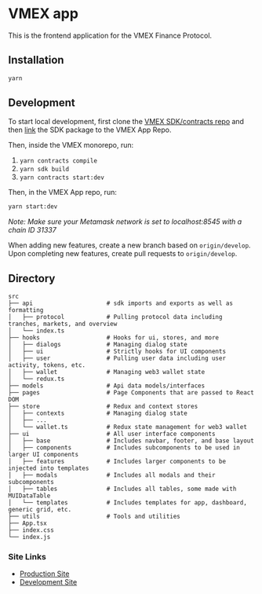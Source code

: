 # VMEX app

This is the frontend application for the VMEX Finance Protocol.

## Installation

```bash
yarn
```

## Development

To start local development, first clone the [VMEX SDK/contracts repo](https://github.com/VMEX-finance/vmex) and then [link](https://classic.yarnpkg.com/lang/en/docs/cli/link/) the SDK package to the VMEX App Repo.

Then, inside the VMEX monorepo, run:

1. `yarn contracts compile`
2. `yarn sdk build`
3. `yarn contracts start:dev`

Then, in the VMEX App repo, run:

```bash
yarn start:dev
```

*Note: Make sure your Metamask network is set to localhost:8545 with a chain ID 31337*

When adding new features, create a new branch based on `origin/develop`. Upon completing new features, create pull requests to `origin/develop`.

## Directory

```
src
├── api                     # sdk imports and exports as well as formatting
│   ├── protocol            # Pulling protocol data including tranches, markets, and overview
│   └── index.ts
├── hooks                   # Hooks for ui, stores, and more
│   ├── dialogs             # Managing dialog state
│   ├── ui                  # Strictly hooks for UI components
│   ├── user                # Pulling user data including user activity, tokens, etc.
│   ├── wallet              # Managing web3 wallet state
│   └── redux.ts
├── models                  # Api data models/interfaces
├── pages                   # Page Components that are passed to React DOM
├── store                   # Redux and context stores
│   ├── contexts            # Managing dialog state
│   ├── ...
│   └── wallet.ts           # Redux state management for web3 wallet
├── ui                      # All user interface components
│   ├── base                # Includes navbar, footer, and base layout
│   ├── components          # Includes subcomponents to be used in larger UI components
│   ├── features            # Includes larger components to be injected into templates
│   ├── modals              # Includes all modals and their subcomponents
│   ├── tables              # Includes all tables, some made with MUIDataTable
│   └── templates           # Includes templates for app, dashboard, generic grid, etc.
├── utils                   # Tools and utilities
├── App.tsx
├── index.css
└── index.js
```

### Site Links

- [Production Site](https://app.vmex.finance)
- [Development Site](https://vmex-app-develop.on.fleek.co/)
